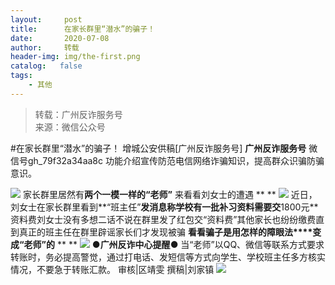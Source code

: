 ```yaml
---
layout:     post
title:      在家长群里“潜水”的骗子！
date:       2020-07-08
author:     转载
header-img: img/the-first.png
catalog:   false
tags:
    - 其他
---
```


<blockquote><p>转载：广州反诈服务号<br>
来源：微信公众号</p></blockquote>

#在家长群里“潜水”的骗子！
增城公安供稿[广州反诈服务号]
**广州反诈服务号**
微信号gh_79f32a34aa8c
功能介绍宣传防范电信网络诈骗知识，提高群众识骗防骗意识。

![]({{site.baseurl}}/postimg/U80CvqU0rQoj28lia8ADCL5AW90zEfIuXVvccckuTvwAfNpzHBuiaRG7LQyt2AE7OveqdVGuAYJ67LY7Hsla8FJw.gif)
家长群里居然有**两个一模一样的“老师”**
来看看刘女士的遭遇
**
**
![]({{site.baseurl}}/postimg/U80CvqU0rQqictMJYVEFtHtXucyo3XVKTTkUPdzgicAFFR8VVZwo8Cw8ILwjPibKR3ziaB33V2dcCyUGsIxyzC2BfQ.png)
近日，刘女士在家长群里看到**“班主任”**发消息称学校有一批补习资料需要交**1800元**
资料费刘女士没有多想二话不说在群里发了红包交“资料费”其他家长也纷纷缴费直到真正的班主任在群里辟谣家长们才发现被骗
**看看骗子是用怎样的障眼法****变成“老师”的**
**
**
![]({{site.baseurl}}/postimg/U80CvqU0rQqictMJYVEFtHtXucyo3XVKTpNktghKudXiawjzdQSqZF1NIPAb6BYMbAYiasY5PWicc2Ce61mfn7zhiaA.jpeg)
**●****广州反诈中心提醒****●**
当“老师”以QQ、微信等联系方式要求转账时，务必提高警觉，通过打电话、发短信等方式向学生、学校班主任多方核实情况，不要急于转账汇款。
审核|区靖雯
撰稿|刘家镇
![]({{site.baseurl}}/postimg/U80CvqU0rQqictMJYVEFtHtXucyo3XVKTicXeQ7PLVFJX8r2MXGra9RKPibrWDuHsXCYp18IrXX9JykJsKcdHJkiaw.gif)
